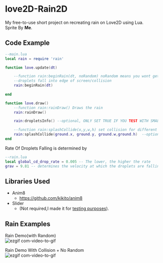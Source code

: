 # love2D-Rain2D
My free-to-use short project on recreating rain on Love2D using Lua.<br>
Sprite By <b>Me</b>.<br>

## Code Example 
```lua
--main.lua
local rain = require 'rain'

function love.update(dt)

    --function rain:beginRain(dt, noRandom) noRandom means you wont get the illusion of rain much and 
    --droplets fall into edge of screen/collision
    rain:beginRain(dt)
    
end

function love.draw()
    --function rain:rainDraw() Draws the rain
    rain:rainDraw()

    rain:dropletsInfo() --optional, ONLY SET TRUE IF YOU TEST WITH SMALL AMOUNT OF RAIN

    --function rain:splashCollide(x,y,w,h) set collision for different objects
    rain:splashCollide(ground.x, ground.y, ground.w,ground.h)  --optional
end
```
Rate Of Droplets Falling is determined by 
```lua
--rain.lua
local global_cd_drop_rate = 0.005 -- The lower, the higher the rate
grav = 9.81 -- determines the velocity at which the droplets are falling
```
## Libraries Used
  * Anim8 
    - https://github.com/kikito/anim8
  * Slider
    - (Not required,I made it for <ins>testing purposes</ins>).

## Rain Examples 
Rain Demo(with Random)<br>
![ezgif com-video-to-gif](https://user-images.githubusercontent.com/42116722/219879746-40dcb82b-e7d0-4d0c-9047-954a51435ca8.gif)

Rain Demo With Collision + No Random<br>
![ezgif com-video-to-gif](https://user-images.githubusercontent.com/42116722/219880510-05de5051-8648-4952-b779-9d4d6f9cc302.gif)
